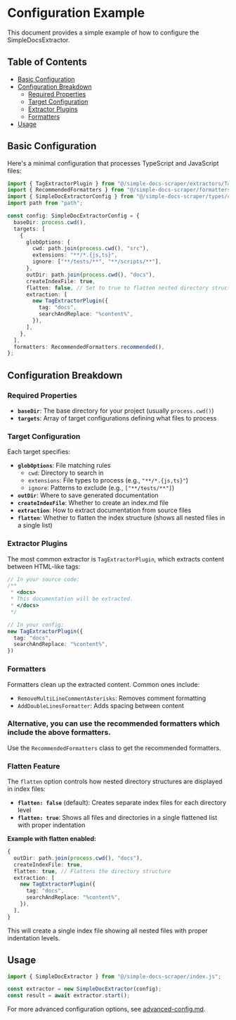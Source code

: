 # Configuration Example

This document provides a simple example of how to configure the SimpleDocsExtractor.

## Table of Contents

- [Basic Configuration](#basic-configuration)
- [Configuration Breakdown](#configuration-breakdown)
  - [Required Properties](#required-properties)
  - [Target Configuration](#target-configuration)
  - [Extractor Plugins](#extractor-plugins)
  - [Formatters](#formatters)
- [Usage](#usage)


## Basic Configuration

Here's a minimal configuration that processes TypeScript and JavaScript files:

```typescript
import { TagExtractorPlugin } from "@/simple-docs-scraper/extractors/TagExtractorPlugin.js";
import { RecommendedFormatters } from "@/simple-docs-scraper/formatters/RecommendedFormatters.js";
import { SimpleDocExtractorConfig } from "@/simple-docs-scraper/types/config.js";
import path from "path";

const config: SimpleDocExtractorConfig = {
  baseDir: process.cwd(),
  targets: [
    {
      globOptions: {
        cwd: path.join(process.cwd(), "src"),
        extensions: "**/*.{js,ts}",
        ignore: ["**/tests/**", "**/scripts/**"],
      },
      outDir: path.join(process.cwd(), "docs"),
      createIndexFile: true,
      flatten: false, // Set to true to flatten nested directory structure
      extraction: [
        new TagExtractorPlugin({
          tag: "docs",
          searchAndReplace: "%content%",
        }),
      ],
    },
  ],
  formatters: RecommendedFormatters.recommended(),
};
```

## Configuration Breakdown

### Required Properties

- **`baseDir`**: The base directory for your project (usually `process.cwd()`)
- **`targets`**: Array of target configurations defining what files to process

### Target Configuration

Each target specifies:
- **`globOptions`**: File matching rules
  - `cwd`: Directory to search in
  - `extensions`: File types to process (e.g., `"**/*.{js,ts}"`)
  - `ignore`: Patterns to exclude (e.g., `["**/tests/**"]`)
- **`outDir`**: Where to save generated documentation
- **`createIndexFile`**: Whether to create an index.md file
- **`extraction`**: How to extract documentation from source files
- **`flatten`**: Whether to flatten the index structure (shows all nested files in a single list)

### Extractor Plugins

The most common extractor is `TagExtractorPlugin`, which extracts content between HTML-like tags:

```typescript
// In your source code:
/**
 * <docs>
 * This documentation will be extracted.
 * </docs>
 */

// In your config:
new TagExtractorPlugin({
  tag: "docs",
  searchAndReplace: "%content%",
})
```

### Formatters

Formatters clean up the extracted content. Common ones include:
- `RemoveMultiLineCommentAsterisks`: Removes comment formatting
- `AddDoubleLinesFormatter`: Adds spacing between content

### Alternative, you can use the recommended formatters which include the above formatters.

Use the `RecommendedFormatters` class to get the recommended formatters.

### Flatten Feature

The `flatten` option controls how nested directory structures are displayed in index files:

- **`flatten: false`** (default): Creates separate index files for each directory level
- **`flatten: true`**: Shows all files and directories in a single flattened list with proper indentation

**Example with flatten enabled:**
```typescript
{
  outDir: path.join(process.cwd(), "docs"),
  createIndexFile: true,
  flatten: true, // Flattens the directory structure
  extraction: [
    new TagExtractorPlugin({
      tag: "docs",
      searchAndReplace: "%content%",
    }),
  ],
}
```

This will create a single index file showing all nested files with proper indentation levels.

## Usage

```typescript
import { SimpleDocExtractor } from "@/simple-docs-scraper/index.js";

const extractor = new SimpleDocExtractor(config);
const result = await extractor.start();
```

For more advanced configuration options, see [advanced-config.md](./advanced-config.md).
